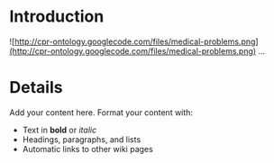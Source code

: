 # Introduction #


![http://cpr-ontology.googlecode.com/files/medical-problems.png](http://cpr-ontology.googlecode.com/files/medical-problems.png)
...


# Details #

Add your content here.  Format your content with:
  * Text in **bold** or _italic_
  * Headings, paragraphs, and lists
  * Automatic links to other wiki pages